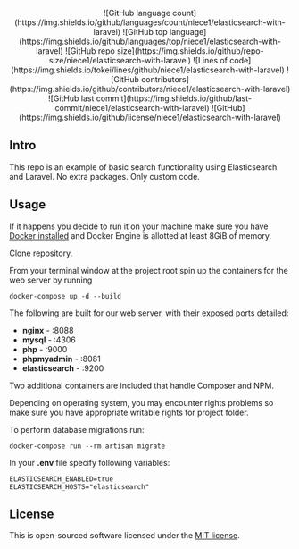 <p align="center">
![GitHub language count](https://img.shields.io/github/languages/count/niece1/elasticsearch-with-laravel)
![GitHub top language](https://img.shields.io/github/languages/top/niece1/elasticsearch-with-laravel)
![GitHub repo size](https://img.shields.io/github/repo-size/niece1/elasticsearch-with-laravel)
![Lines of code](https://img.shields.io/tokei/lines/github/niece1/elasticsearch-with-laravel)
![GitHub contributors](https://img.shields.io/github/contributors/niece1/elasticsearch-with-laravel)
![GitHub last commit](https://img.shields.io/github/last-commit/niece1/elasticsearch-with-laravel)
![GitHub](https://img.shields.io/github/license/niece1/elasticsearch-with-laravel)
</p>

## Intro

This repo is an example of basic search functionality using Elasticsearch and Laravel. No extra packages. Only custom code.

## Usage

If it happens you decide to run it on your machine make sure you have [Docker installed](https://docs.docker.com/docker-for-mac/install/) and Docker Engine is allotted at least 8GiB of memory.

Clone repository.

From your terminal window at the project root spin up the containers for the web server by running
```
docker-compose up -d --build
```
The following are built for our web server, with their exposed ports detailed:

- **nginx** - :8088
- **mysql** - :4306
- **php** - :9000
- **phpmyadmin** - :8081
- **elasticsearch** - :9200

Two additional containers are included that handle Composer and NPM.

Depending on operating system, you may encounter rights problems so make sure you have appropriate writable rights for project folder.

To perform database migrations run:
```
docker-compose run --rm artisan migrate
```

In your **.env** file specify following variables:
```
ELASTICSEARCH_ENABLED=true
ELASTICSEARCH_HOSTS="elasticsearch"
```

## License

This is open-sourced software licensed under the [MIT license](https://opensource.org/licenses/MIT).
